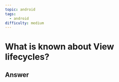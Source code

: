 ```yaml
---
topic: android
tags:
  - android
difficulty: medium
---
```


# What is known about View lifecycles?

## Answer

